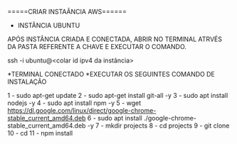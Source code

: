 =====CRIAR INSTAÂNCIA AWS======

*  INSTÂNCIA UBUNTU

APÓS INSTÂNCIA CRIADA E CONECTADA, ABRIR NO TERMINAL ATRVÉS DA PASTA REFERENTE A CHAVE E EXECUTAR O COMANDO.

ssh -i <nome do arquivo.pem> ubuntu@<colar id ipv4 da instância>

*TERMINAL CONECTADO
*EXECUTAR OS SEGUINTES COMANDO DE INSTALAÇÃO

1 - sudo apt-get update
2 - sudo apt-get install git-all -y
3 - sudo apt install nodejs -y
4 - sudo apt install npm -y
5 - wget https://dl.google.com/linux/direct/google-chrome-stable_current_amd64.deb
6 - sudo apt install ./google-chrome-stable_current_amd64.deb -y
7 - mkdir projects
8 - cd projects
9 - git clone <url github>
10 - cd <tab ou nome da pasta>
11 - npm install
